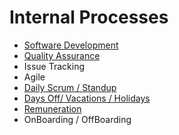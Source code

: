 # Internal Processes

- [Software Development](process/software-development.md)
- [Quality Assurance](process/quality-assurance.md)
- Issue Tracking
- Agile
- [Daily Scrum / Standup](process/daily-standup.md)
- [Days Off/ Vacations / Holidays](process/vacation.md)
- [Remuneration](process/remuniration.md)
- OnBoarding / OffBoarding 
